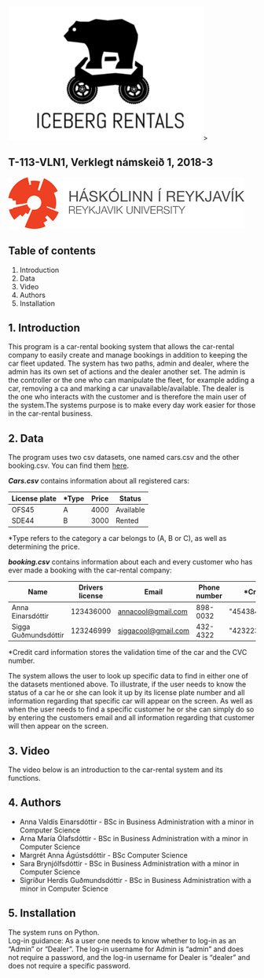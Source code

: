 ![Bear](Bear.png)>
## **T-113-VLN1, Verklegt námskeið 1, 2018-3**

![header1](header1.png)

## **Table of contents**
1. Introduction 
2. Data 
3. Video 
4. Authors 
5. Installation 


## **1. Introduction**
This program is a car-rental booking system that allows the car-rental company to easily create and manage bookings in addition to keeping the car fleet updated. The system has two paths, admin and dealer, where the admin has its own set of actions and the dealer another set. The admin is the controller or the one who can manipulate the fleet, for example adding a car, removing a ca and marking a car unavailable/available. The dealer is the one who interacts with the customer and is therefore the main user of the system.The systems purpose is to make every day work easier for those in the car-rental business.


## **2. Data**
The program uses two csv datasets, one named cars.csv and the other booking.csv.
You can find them [here](https://github.com/margreta/car-rental/tree/master/Iceberg_classes/data).



_**Cars.csv**_ contains information about all registered cars: 

License plate | *Type | Price | Status 
--------------|------|-------|--------
OFS45|A|4000|Available
SDE44|B|3000|Rented 

*Type refers to the category a car belongs to (A, B or C), as well as determining the price.


_**booking.csv**_ contains information about each and every customer who has ever made a booking with the car-rental company: 

Name | Drivers license | Email | Phone number | *Credit card information | Start date | End date | License plate | type | price | Extras | Billing type | Booking status  
-----|-----------------|-------|--------------|-------------------------|---------------|----------|---------------|------|-------|--------|--------------|---------------
Anna Einarsdóttir|123436000|annacool@gmail.com|898-0032|"4543843343242342;02/18;233|2/3/2018|5/3/2018|OFD73|A|4000|Car seat|Debit card|New
Sigga Guðmundsdóttir|123246999|siggacool@gmail.com|432-4322|"4232234234788764;05/29;343|10/10/2018|15/10/2018|KSA55|B|3000|Kasko insurance|Cash|Cancelled


*Credit card information stores the validation time of the car and the CVC number.



The system allows the user to look up specific data to find in either one of the datasets mentioned above. To illustrate, if the user needs to know the status of a car he or she can look it up by its license plate number and all information regarding that specific car will appear on the screen. As well as when the user needs to find a specific customer he or she can simply do so by entering the customers email and all information regarding that customer will then appear on the screen. 


## **3. Video**
The video below is an introduction to the car-rental system and its functions.


## **4. Authors**
- Anna Valdís Einarsdóttir - BSc in Business Administration with a minor in Computer Science
- Arna María Ólafsdóttir - BSc in Business Administration with a minor in Computer Science
- Margrét Anna Ágústsdóttir - BSc Computer Science
- Sara Brynjólfsdóttir - BSc in Business Administration with a minor in Computer Science
- Sigríður Herdís Guðmundsdóttir - BSc in Business Administration with a minor in Computer Science

## **5. Installation**
The system runs on Python.\
Log-in guidance:
As a user one needs to know whether to log-in as an “Admin” or “Dealer”. The log-in username for Admin is “admin” and does not require a password, and the log-in username for Dealer is “dealer” and does not require a specific password.
